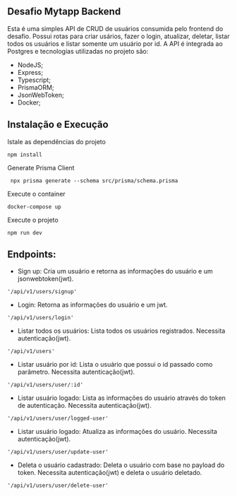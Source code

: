 ## Desafio Mytapp Backend

Esta é uma simples API de CRUD de usuários consumida pelo frontend do desafio. Possui rotas para criar usários, fazer o login, atualizar, deletar, listar todos os usuários e listar somente um usuário por id. A API é integrada ao Postgres e tecnologias utilizadas no projeto são:
-   NodeJS;
-   Express;
-   Typescript;
-   PrismaORM;
-   JsonWebToken;
-   Docker;

## Instalação e Execução
Istale as dependências do projeto
```
npm install
```
Generate Prisma Client
```
 npx prisma generate --schema src/prisma/schema.prisma
```
Execute o container
```
docker-compose up
```
Execute o projeto
```
npm run dev
```
## Endpoints:

-   Sign up:
  Cria um usuário e retorna as informações do usuário e um jsonwebtoken(jwt).
```
'/api/v1/users/signup'
```
-   Login:
  Retorna as informações do usuário e um jwt.
```
'/api/v1/users/login'
```
-   Listar todos os usuários:
  Lista todos os usuários registrados. Necessita autenticação(jwt).
```
'/api/v1/users'
```
-   Listar usuário por id:
  Lista o usuário que possui o id passado como parâmetro. Necessita autenticação(jwt).
```
'/api/v1/users/user/:id'
```
-   Listar usuário logado:
  Lista as informações do usuário através do token de autenticação. Necessita autenticação(jwt).
```
'/api/v1/users/user/logged-user'
```
-   Listar usuário logado:
 Atualiza as informações do usuário. Necessita autenticação(jwt).
```
'/api/v1/users/user/update-user'
```
-  Deleta o usuário cadastrado:
 Deleta o usuário com base no payload do token. Necessita autenticação(jwt) e deleta o usuário deletado.
```
'/api/v1/users/user/delete-user'
```
